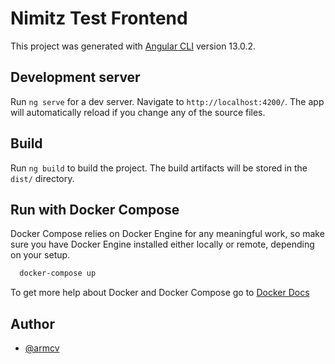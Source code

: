 # Nimitz Test Frontend

This project was generated with [Angular CLI](https://github.com/angular/angular-cli) version 13.0.2.

## Development server

Run `ng serve` for a dev server. Navigate to `http://localhost:4200/`. The app will automatically reload if you change any of the source files.

## Build

Run `ng build` to build the project. The build artifacts will be stored in the `dist/` directory.

## Run with Docker Compose

Docker Compose relies on Docker Engine for any meaningful work, so make sure you have Docker Engine installed either locally or remote, depending on your setup.

```bash
  docker-compose up
```
To get more help about Docker and Docker Compose go to [Docker Docs](https://docs.docker.com/)

## Author

- [@armcv](https://www.github.com/armcv)
